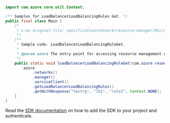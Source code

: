 ```java
import com.azure.core.util.Context;

/** Samples for LoadBalancerLoadBalancingRules Get. */
public final class Main {
    /*
     * x-ms-original-file: specification/network/resource-manager/Microsoft.Network/stable/2021-05-01/examples/LoadBalancerLoadBalancingRuleGet.json
     */
    /**
     * Sample code: LoadBalancerLoadBalancingRuleGet.
     *
     * @param azure The entry point for accessing resource management APIs in Azure.
     */
    public static void loadBalancerLoadBalancingRuleGet(com.azure.resourcemanager.AzureResourceManager azure) {
        azure
            .networks()
            .manager()
            .serviceClient()
            .getLoadBalancerLoadBalancingRules()
            .getWithResponse("testrg", "lb1", "rule1", Context.NONE);
    }
}
```

Read the [SDK documentation](https://github.com/Azure/azure-sdk-for-java/blob/azure-resourcemanager_2.15.0/sdk/resourcemanager/azure-resourcemanager/README.md) on how to add the SDK to your project and authenticate.
